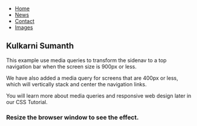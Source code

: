 
<html>
<head>
<meta name="viewport" content="width=device-width, initial-scale=1.0">
<style>
body {
  background-image:url('https://www.google.com/imgres?imgurl=https%3A%2F%2Fwallpapertag.com%2Fwallpaper%2Ffull%2F1%2F3%2Fd%2F143528-light-brown-background-1920x1080-windows-xp.jpg&imgrefurl=https%3A%2F%2Fwww.clbxg.com%2FLight-Colored-Textured-Backgrounds%2F&tbnid=kHCDsZ5tKOekSM&vet=10CMIBEDMovwFqFwoTCNifiZS--eoCFQAAAAAdAAAAABAC..i&docid=NdYVJVI0xl61mM&w=1920&h=1080&q=light%20background%20images%20hd%201080p&ved=0CMIBEDMovwFqFwoTCNifiZS--eoCFQAAAAAdAAAAABAC');}

ul.sidenav {
  list-style-type: none;
  margin-left: 0;
  padding: 0;
  width: 15%;
  position:fixed;
  background-color: #f1f1f1;
  height: 100%;
  overflow: auto;
}

ul.sidenav li a {
  display: block;
  color: #000;
  padding: 16px 16px;
  text-decoration: none;
}
 
ul.sidenav li a.active {
  background-color: #4CAF50;
  color: white;
}

ul.sidenav li a:hover:not(.active) {
  background-color: #555;
  color: white;
}

div.content {
  margin-left: 25%;
  padding: 14px ;
  height: 1000px;
}

@media screen and (max-width: 1000px) {
  ul.sidenav {
    width: 100%;
    height: auto;
    position: relative;
  }
  
  ul.sidenav li a {
  float:left;
    padding: 14px;
  }
  
  div.content {margin-left: 0;}
}

@media screen and (max-width: 400px) {
  ul.sidenav li a {
    text-align: center;
    float: none;
  }
}
</style>
</head>
<body>

<ul class="sidenav">
  <li><a class="active" href="https://sumanth3001.github.io/sumanth/">Home</a></li>
  <li><a href="#news">News</a></li>
  <li><a href="contacts.html">Contact</a></li>
  <li><a href="images.html">Images</a></li>
</ul>

<div class="content">
  <h2>Kulkarni Sumanth</h2>
  <p>This example use media queries to transform the sidenav to a top navigation bar when the screen size is 900px or less.</p>
  <p>We have also added a media query for screens that are 400px or less, which will vertically stack and center the navigation links.</p>
  <p>You will learn more about media queries and responsive web design later in our CSS Tutorial.</p>
  <h3>Resize the browser window to see the effect.</h3>
</div>

</body>
</html>

